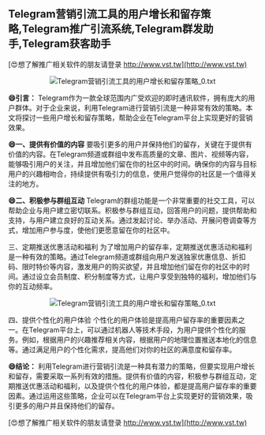 ## **Telegram营销引流工具的用户增长和留存策略,Telegram推广引流系统,Telegram群发助手,Telegram获客助手**

[😍想了解推广相关软件的朋友请登录 http://www.vst.tw](http://www.vst.tw)

 <center><img src="https://vst.tw/MP4/tuiguang/png/2.png" alt="Telegram营销引流工具的用户增长和留存策略_0.txt"></center>

**😄引言：**
Telegram作为一款全球范围内广受欢迎的即时通讯软件，拥有庞大的用户群体。对于企业来说，利用Telegram进行营销引流是一种非常有效的策略。本文将探讨一些用户增长和留存策略，帮助企业在Telegram平台上实现更好的营销效果。

**😄一、提供有价值的内容**
要吸引更多的用户并保持他们的留存，关键在于提供有价值的内容。在Telegram频道或群组中发布高质量的文章、图片、视频等内容，能够吸引用户的关注，并且增加他们留在你的社区中的时间。确保你的内容与目标用户的兴趣相吻合，持续提供有吸引力的信息，使用户觉得你的社区是一个值得关注的地方。

**😄二、积极参与群组互动**
Telegram的群组功能是一个非常重要的社交工具，可以帮助企业与用户建立密切联系。积极参与群组互动，回答用户的问题，提供帮助和支持，与用户建立良好的互动关系。通过发起讨论、举办活动、开展问卷调查等方式，增加用户参与度，使他们更愿意留在你的社区中。

三、定期推送优惠活动和福利
为了增加用户的留存率，定期推送优惠活动和福利是一种有效的策略。通过Telegram频道或群组向用户发送独家优惠信息、折扣码、限时特价等内容，激发用户的购买欲望，并且增加他们留在你的社区中的时间。通过设立会员制度、积分制度等方式，让用户享受到独特的福利，增加他们与你的互动频率。

 <center><img src="https://vst.tw/MP4/tuiguang/png/7.png" alt="Telegram营销引流工具的用户增长和留存策略_0.txt"></center>

四、提供个性化的用户体验
个性化的用户体验是提高用户留存率的重要因素之一。在Telegram平台上，可以通过机器人等技术手段，为用户提供个性化的服务。例如，根据用户的兴趣推荐相关内容，根据用户的地理位置推送本地化的信息等。通过满足用户的个性化需求，提高他们对你的社区的满意度和留存率。

**😄结论：**
利用Telegram进行营销引流是一种具有潜力的策略，但要实现用户增长和留存，需要采取一系列有效的措施。提供有价值的内容，积极参与群组互动，定期推送优惠活动和福利，以及提供个性化的用户体验，都是提高用户留存率的重要因素。通过运用这些策略，企业可以在Telegram平台上实现更好的营销效果，吸引更多的用户并且保持他们的留存。

[😍想了解推广相关软件的朋友请登录 http://www.vst.tw](http://www.vst.tw)



